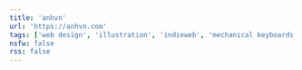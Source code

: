 ```yaml
---
title: 'anhvn'
url: 'https://anhvn.com'
tags: ['web design', 'illustration', 'indieweb', 'mechanical keyboards', 'art', 'photography']
nsfw: false
rss: false
---
```

